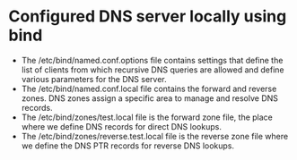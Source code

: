 # Configured DNS server locally using bind
- The /etc/bind/named.conf.options file contains settings that define the list of clients from which recursive DNS queries are allowed and define various parameters for the DNS server.
- The /etc/bind/named.conf.local file contains the forward and reverse zones. DNS zones assign a specific area to manage and resolve DNS records.
- The /etc/bind/zones/test.local file is the forward zone file, the place where we define DNS records for direct DNS lookups.
- The /etc/bind/zones/reverse.test.local file is the reverse zone file where we define the DNS PTR records for reverse DNS lookups.
